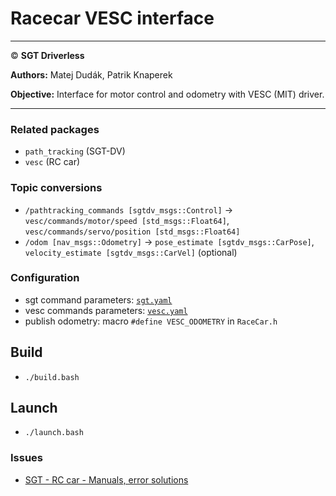 # **Racecar VESC interface**

___

© **SGT Driverless**

**Authors:** Matej Dudák, Patrik Knaperek

**Objective:** Interface for motor control and odometry with VESC (MIT) driver.
___

### Related packages

* `path_tracking` (SGT-DV)
* `vesc` (RC car)

### Topic conversions
* `/pathtracking_commands [sgtdv_msgs::Control]` → `vesc/commands/motor/speed [std_msgs::Float64]`, `vesc/commands/servo/position [std_msgs::Float64]`
* `/odom [nav_msgs::Odometry]` → `pose_estimate [sgtdv_msgs::CarPose]`, `velocity_estimate [sgtdv_msgs::CarVel]` (optional)

### Configuration

- sgt command parameters: [`sgt.yaml`](./src/racecar/config/sgt.yaml)
- vesc commands parameters: [`vesc.yaml`](./src/racecar/config/vesc.yaml)
- publish odometry: macro `#define VESC_ODOMETRY` in `RaceCar.h`

## Build

* `./build.bash`

## Launch
* `./launch.bash`

### Issues
* [SGT - RC car - Manuals, error solutions](https://docs.google.com/document/d/1M7zWvItjHyNsSe2zlgr-lzvzVdgYPm58dYw4mHXGxWc/edit?usp=sharing)